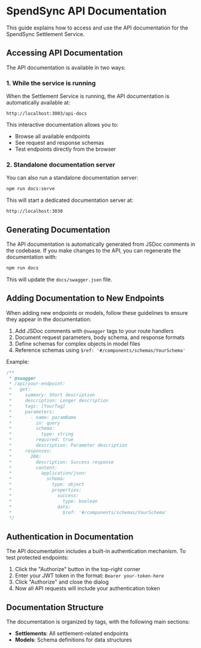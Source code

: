 # SpendSync API Documentation

This guide explains how to access and use the API documentation for the SpendSync Settlement Service.

## Accessing API Documentation

The API documentation is available in two ways:

### 1. While the service is running

When the Settlement Service is running, the API documentation is automatically available at:

```
http://localhost:3003/api-docs
```

This interactive documentation allows you to:
- Browse all available endpoints
- See request and response schemas
- Test endpoints directly from the browser

### 2. Standalone documentation server

You can also run a standalone documentation server:

```bash
npm run docs:serve
```

This will start a dedicated documentation server at:

```
http://localhost:3030
```

## Generating Documentation

The API documentation is automatically generated from JSDoc comments in the codebase. If you make changes to the API, you can regenerate the documentation with:

```bash
npm run docs
```

This will update the `docs/swagger.json` file.

## Adding Documentation to New Endpoints

When adding new endpoints or models, follow these guidelines to ensure they appear in the documentation:

1. Add JSDoc comments with `@swagger` tags to your route handlers
2. Document request parameters, body schema, and response formats
3. Define schemas for complex objects in model files
4. Reference schemas using `$ref: '#/components/schemas/YourSchema'`

Example:

```javascript
/**
 * @swagger
 * /api/your-endpoint:
 *   get:
 *     summary: Short description
 *     description: Longer description
 *     tags: [YourTag]
 *     parameters:
 *       - name: paramName
 *         in: query
 *         schema:
 *           type: string
 *         required: true
 *         description: Parameter description
 *     responses:
 *       200:
 *         description: Success response
 *         content:
 *           application/json:
 *             schema:
 *               type: object
 *               properties:
 *                 success:
 *                   type: boolean
 *                 data:
 *                   $ref: '#/components/schemas/YourSchema'
 */
```

## Authentication in Documentation

The API documentation includes a built-in authentication mechanism. To test protected endpoints:

1. Click the "Authorize" button in the top-right corner
2. Enter your JWT token in the format: `Bearer your-token-here`
3. Click "Authorize" and close the dialog
4. Now all API requests will include your authentication token

## Documentation Structure

The documentation is organized by tags, with the following main sections:

- **Settlements**: All settlement-related endpoints
- **Models**: Schema definitions for data structures 